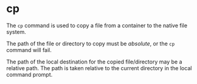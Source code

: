 # cp

The `cp` command is used to copy a file from a container to the native file system. 

The path of the file or directory to copy must be *absolute*, or the `cp` command will fail. 

The path of the local destination for the copied file/directory may be a relative path. The path is taken relative to the current directory in the local command prompt. 